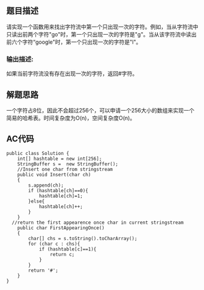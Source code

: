 ## 题目描述

请实现一个函数用来找出字符流中第一个只出现一次的字符。例如，当从字符流中只读出前两个字符"go"时，第一个只出现一次的字符是"g"。当从该字符流中读出前六个字符“google"时，第一个只出现一次的字符是"l"。
### 输出描述:
如果当前字符流没有存在出现一次的字符，返回#字符。

## 解题思路
一个字符占8位，因此不会超过256个，可以申请一个256大小的数组来实现一个简易的哈希表。时间复杂度为O(n)，空间复杂度O(n)。

## AC代码
```
public class Solution {
    int[] hashtable = new int[256];
    StringBuffer s =  new StringBuffer();
    //Insert one char from stringstream
    public void Insert(char ch)
    {
        s.append(ch);
        if (hashtable[ch]==0){
            hashtable[ch]=1;
        }else{
            hashtable[ch]++;
        }
    }
  //return the first appearence once char in current stringstream
    public char FirstAppearingOnce()
    {
        char[] chs = s.toString().toCharArray();
        for (char c : chs){
            if (hashtable[c]==1){
                return c;
            }
        }
        return '#';
    }
}
```